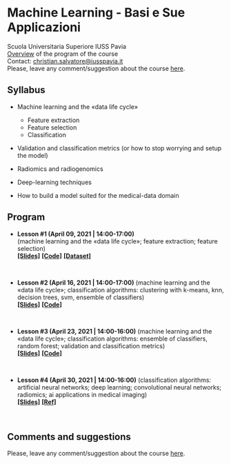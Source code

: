 # Machine Learning - Basi e Sue Applicazioni
Scuola Universitaria Superiore IUSS Pavia
<br>
[Overview](https://github.com/christiansalvatore/machinelearning-iusspavia/blob/master/overview.pdf) of the program of the course
<br>
Contact: christian.salvatore@iusspavia.it
<br>
Please, leave any comment/suggestion about the course [here](https://docs.google.com/forms/d/e/1FAIpQLSfxF8qqycKI9O6FOM894NmquqqbDt0BUXrFUmwh7uYPoBexqw/viewform?usp=sf_link).


## Syllabus
* Machine learning and the «data life cycle»
    * Feature extraction
    * Feature selection
    * Classification

* Validation and classification metrics
   (or how to stop worrying and setup the model)

* Radiomics and radiogenomics

* Deep-learning techniques

* How to build a model suited for
   the medical-data domain
   

## Program
* __Lesson #1 (April 09, 2021 \| 14:00-17:00)__ <br>
(machine learning and the «data life cycle»; feature extraction; feature selection) <br>
[__[Slides]__](https://github.com/christiansalvatore/machinelearning-iusspavia/blob/master/lessons/L1__machinelearning.pdf)
[__[Code]__](https://github.com/christiansalvatore/machinelearning-iusspavia/tree/main/code/00.PCA)
[__[Dataset]__](https://we.tl/t-4SsnT5fbnt)

<br>

* __Lesson #2 (April 16, 2021 \| 14:00-17:00)__
(machine learning and the «data life cycle»; classification algorithms: clustering with k-means, knn, decision trees, svm, ensemble of classifiers) <br>
[__[Slides]__](https://github.com/christiansalvatore/machinelearning-iusspavia/blob/master/lessons/L1__machinelearning.pdf)
[__[Code]__](https://github.com/christiansalvatore/machinelearning-iusspavia/tree/main/code/)

<br>

* __Lesson #3 (April 23, 2021 \| 14:00-16:00)__
(machine learning and the «data life cycle»; classification algorithms: ensemble of classifiers, random forest; validation and classification metrics) <br>
[__[Slides]__](https://github.com/christiansalvatore/machinelearning-iusspavia/blob/master/lessons/L1__machinelearning.pdf)
[__[Code]__](https://github.com/christiansalvatore/machinelearning-iusspavia/tree/main/code/)

<br>

* __Lesson #4 (April 30, 2021 \| 14:00-16:00)__
(classification algorithms: artificial neural networks; deep learning; convolutional neural networks; radiomics; ai applications in medical imaging) <br>
[__[Slides]__](https://github.com/christiansalvatore/machinelearning-iusspavia/blob/master/lessons)
[__[Ref]__](https://github.com/christiansalvatore/machinelearning-iusspavia/blob/master/references)

<br>

## Comments and suggestions
Please, leave any comment/suggestion about the course [here](https://docs.google.com/forms/d/e/1FAIpQLSfxF8qqycKI9O6FOM894NmquqqbDt0BUXrFUmwh7uYPoBexqw/viewform?usp=sf_link).

